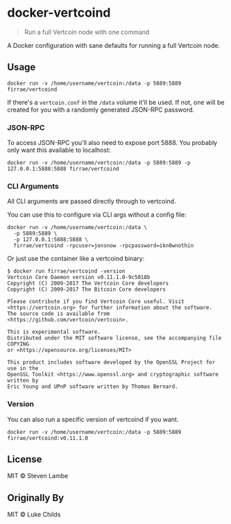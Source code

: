 
# docker-vertcoind

> Run a full Vertcoin node with one command

A Docker configuration with sane defaults for running a full
Vertcoin node.

## Usage

```
docker run -v /home/username/vertcoin:/data -p 5889:5889 firrae/vertcoind
```

If there's a `vertcoin.conf` in the `/data` volume it'll be used. If not, one will be created for you with a randomly generated JSON-RPC password.

### JSON-RPC

To access JSON-RPC you'll also need to expose port 5888. You probably only want this available to localhost:

```
docker run -v /home/username/vertcoin:/data -p 5889:5889 -p 127.0.0.1:5888:5888 firrae/vertcoind
```

### CLI Arguments

All CLI arguments are passed directly through to vertcoind.

You can use this to configure via CLI args without a config file:

```
docker run -v /home/username/vertcoin:/data \
  -p 5889:5889 \
  -p 127.0.0.1:5888:5888 \
  firrae/vertcoind -rpcuser=jonsnow -rpcpassword=ikn0wnothin
```

Or just use the container like a vertcoind binary:

```
$ docker run firrae/vertcoind -version
Vertcoin Core Daemon version v0.11.1.0-9c5018b
Copyright (C) 2009-2017 The Vertcoin Core developers
Copyright (C) 2009-2017 The Bitcoin Core developers

Please contribute if you find Vertcoin Core useful. Visit
<https://vertcoin.org> for further information about the software.
The source code is available from <https://github.com/vertcoin/vertcoin>.

This is experimental software.
Distributed under the MIT software license, see the accompanying file COPYING
or <https://opensource.org/licenses/MIT>

This product includes software developed by the OpenSSL Project for use in the
OpenSSL Toolkit <https://www.openssl.org> and cryptographic software written by
Eric Young and UPnP software written by Thomas Bernard.
```

### Version

You can also run a specific version of vertcoind if you want.

```
docker run -v /home/username/vertcoin:/data -p 5889:5889 firrae/vertcoind:v0.11.1.0
```

## License

MIT © Steven Lambe

## Originally By

MIT © Luke Childs
